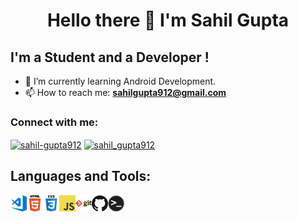 <h1 align="center">Hello there 👋 I'm Sahil Gupta</h1>  

## I'm a Student and a Developer !  

- 🌱 I’m currently learning Android Development.
- 📫 How to reach me: **sahilgupta912@gmail.com**
<!-- 
- 👯 I’m looking to collaborate on ...
- 🤔 I’m looking for help with ...
- 💬 Ask me about ...
- 📫 How to reach me: ...
- 😄 Pronouns: ...
- ⚡ Fun fact: ... 
-->

### Connect with me:

<a href="https://linkedin.com/in/sahil-gupta912/" target="blank"><img align="center" src="https://cdn.jsdelivr.net/npm/simple-icons@3.0.1/icons/linkedin.svg" alt="sahil-gupta912" height="30" width="40" /></a>
<a href="https://instagram.com/sahil_gupta912/" target="blank"><img align="center" src="https://cdn.jsdelivr.net/npm/simple-icons@3.0.1/icons/instagram.svg" alt="sahil_gupta912" height="30" width="40" /></a>

## Languages and Tools:

<img align="left" alt="Visual Studio Code" width="26px" src="https://raw.githubusercontent.com/github/explore/80688e429a7d4ef2fca1e82350fe8e3517d3494d/topics/visual-studio-code/visual-studio-code.png" />
<img align="left" alt="HTML5" width="26px" src="https://raw.githubusercontent.com/github/explore/80688e429a7d4ef2fca1e82350fe8e3517d3494d/topics/html/html.png" />
<img align="left" alt="CSS3" width="26px" src="https://raw.githubusercontent.com/github/explore/80688e429a7d4ef2fca1e82350fe8e3517d3494d/topics/css/css.png" />
<img align="left" alt="JavaScript" width="26px" src="https://raw.githubusercontent.com/github/explore/80688e429a7d4ef2fca1e82350fe8e3517d3494d/topics/javascript/javascript.png" />
<img align="left" alt="Git" width="26px" src="https://raw.githubusercontent.com/github/explore/80688e429a7d4ef2fca1e82350fe8e3517d3494d/topics/git/git.png" />
<img align="left" alt="GitHub" width="26px" src="https://raw.githubusercontent.com/github/explore/78df643247d429f6cc873026c0622819ad797942/topics/github/github.png" />
<img align="left" alt="Terminal" width="26px" src="https://raw.githubusercontent.com/github/explore/80688e429a7d4ef2fca1e82350fe8e3517d3494d/topics/terminal/terminal.png" />
